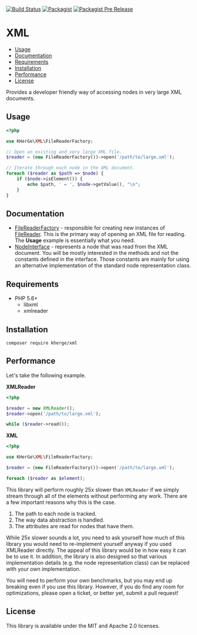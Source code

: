 [![Build Status](https://travis-ci.org/kherge-php/xml.svg?branch=master)](https://travis-ci.org/kherge-php/xml)
[![Packagist](https://img.shields.io/packagist/v/kherge/xml.svg)]()
[![Packagist Pre Release](https://img.shields.io/packagist/vpre/kherge/xml.svg)]()

XML
===

- [Usage](#usage)
- [Documentation](#documentation)
- [Requirements](#requirements)
- [Installation](#installation)
- [Performance](#performance)
- [License](#license)

Provides a developer friendly way of accessing nodes in very large XML
documents.

Usage
-----

```php
<?php

use KHerGe\XML\FileReaderFactory;

// Open an existing and very large XML file.
$reader = (new FileReaderFactory())->open('/path/to/large.xml');

// Iterate through each node in the XML document.
foreach ($reader as $path => $node) {
    if ($node->isElement()) {
        echo $path, ' = ', $node->getValue(), "\n";
    }
}
```

Documentation
-------------

- [FileReaderFactory](src/KHerGe/XML/FileReaderFactory.php) - responsible for
  creating new instances of [FileReader](src/KHerGe/XML/FileReader.php). This
  is the primary way of opening an XML file for reading. The **Usage** example
  is essentially what you need.
- [NodeInterface](src/KHerGe/XML/Node/NodeInterface.php) - represents a node
  that was read from the XML document. You will be mostly interested in the
  methods and not the constants defined in the interface. Those constants are
  mainly for using an alternative implementation of the standard node
  representation class.

Requirements
------------

- PHP 5.6+
    - libxml
    - xmlreader

Installation
------------

    composer require kherge/xml

Performance
-----------

Let's take the following example.

**XMLReader**

```php
<?php

$reader = new XMLReader();
$reader->open('/path/to/large.xml');

while ($reader->read());
```

**XML**

```php
<?php

use KHerGe\XML\FileReaderFactory;

$reader = (new FileReaderFactory())->open('/path/to/large.xml');

foreach ($reader as $element);
```

This library will perform roughly 25x slower than `XMLReader` if we simply
stream through all of the elements without performing any work. There are a
few important reasons why this is the case.

1. The path to each node is tracked.
2. The way data abstraction is handled.
3. The attributes are read for nodes that have them.

While 25x slower sounds a lot, you need to ask yourself how much of this
library you would need to re-implement yourself anyway if you used XMLReader
directly. The appeal of this library would be in how easy it can be to use
it. In addition, the library is also designed so that various implementation
details (e.g. the node representation class) can be replaced with your own
implementation.

You will need to perform your own benchmarks, but you may end up breaking even
if you use this library. However, if you do find any room for optimizations,
please open a ticket, or better yet, submit a pull request!

License
-------

This library is available under the MIT and Apache 2.0 licenses.
